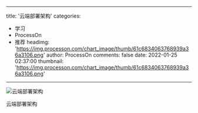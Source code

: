 
---
title: '云端部署架构'
categories: 
 - 学习
 - ProcessOn
 - 推荐
headimg: 'https://img.processon.com/chart_image/thumb/61c6834063768939a36a3106.png'
author: ProcessOn
comments: false
date: 2022-01-25 02:37:00
thumbnail: 'https://img.processon.com/chart_image/thumb/61c6834063768939a36a3106.png'
---

<div>   
<img class="thumb" alt="云端部署架构" src="https://img.processon.com/chart_image/thumb/61c6834063768939a36a3106.png" referrerpolicy="no-referrer">
<p>云端部署架构</p>  
</div>
            